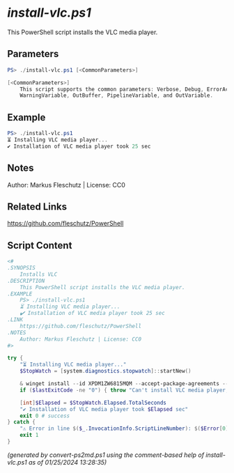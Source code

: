 *install-vlc.ps1*
================

This PowerShell script installs the VLC media player.

Parameters
----------
```powershell
PS> ./install-vlc.ps1 [<CommonParameters>]

[<CommonParameters>]
    This script supports the common parameters: Verbose, Debug, ErrorAction, ErrorVariable, WarningAction, 
    WarningVariable, OutBuffer, PipelineVariable, and OutVariable.
```

Example
-------
```powershell
PS> ./install-vlc.ps1
⏳ Installing VLC media player...
✔️ Installation of VLC media player took 25 sec

```

Notes
-----
Author: Markus Fleschutz | License: CC0

Related Links
-------------
https://github.com/fleschutz/PowerShell

Script Content
--------------
```powershell
<#
.SYNOPSIS
	Installs VLC
.DESCRIPTION
	This PowerShell script installs the VLC media player.
.EXAMPLE
	PS> ./install-vlc.ps1
	⏳ Installing VLC media player...
	✔️ Installation of VLC media player took 25 sec
.LINK
	https://github.com/fleschutz/PowerShell
.NOTES
	Author: Markus Fleschutz | License: CC0
#>

try {
	"⏳ Installing VLC media player..."
	$StopWatch = [system.diagnostics.stopwatch]::startNew()

	& winget install --id XPDM1ZW6815MQM --accept-package-agreements --accept-source-agreements
	if ($lastExitCode -ne "0") { throw "Can't install VLC media player, is it already installed?" }

	[int]$Elapsed = $StopWatch.Elapsed.TotalSeconds
	"✔️ Installation of VLC media player took $Elapsed sec"
	exit 0 # success
} catch {
	"⚠️ Error in line $($_.InvocationInfo.ScriptLineNumber): $($Error[0])"
	exit 1
}
```

*(generated by convert-ps2md.ps1 using the comment-based help of install-vlc.ps1 as of 01/25/2024 13:28:35)*
